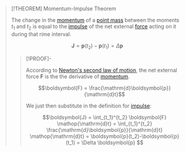 >[!THEOREM] Momentum-Impulse Theorem
>
>The change in the [momentum](Momentum.md) of a [point mass](../../Point%20Mass.md) between the moments $t_1$ and $t_2$ is equal to the [impulse](Impulse.md) of the net external [force](../Force.md) acting on it during that rime interval.
>
>$$\boldsymbol{J} = \boldsymbol{p}(t_2)-\boldsymbol{p}(t_1) = \Delta \boldsymbol{p}$$
>
>>[!PROOF]-
>>
>>According to [Newton's second law of motion](../Newton's%20Laws%20of%20Motion.md), the net external force $\boldsymbol{F}$ is the the derivative of [momentum](Momentum.md).
>>
>>$$\boldsymbol{F} = \frac{\mathrm{d}\boldsymbol{p}}{\mathrm{d}t}$$
>>
>>We just then substitute in the definition for [impulse](Impulse.md):
>>
>>$$\boldsymbol{J} = \int_{t_1}^{t_2} \boldsymbol{F} \mathop{\mathrm{d}t} = \int_{t_1}^{t_2} \frac{\mathrm{d}\boldsymbol{p}}{\mathrm{d}t} \mathop{\mathrm{d}t} = \boldsymbol{p}(t_2)-\boldsymbol{p}(t_1) = \Delta \boldsymbol{p} $$
>>
>